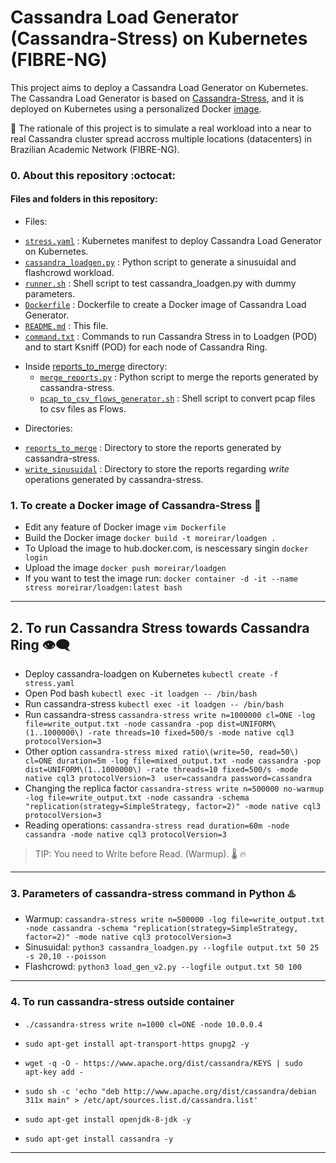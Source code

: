 # Cassandra Load Generator (Cassandra-Stress) on Kubernetes (FIBRE-NG)

This project aims to deploy a Cassandra Load Generator on Kubernetes. The Cassandra Load Generator is based on [Cassandra-Stress](https://cassandra.apache.org/doc/latest/cassandra/tools/cassandra_stress.html), and it is deployed on Kubernetes using a personalized Docker [image](https://hub.docker.com/repository/docker/moreirar/loadgen/general).

:rocket: The rationale of this project is to simulate a real workload into a near to real Cassandra cluster spread accross multiple locations (datacenters) in Brazilian Academic Network (FIBRE-NG).

### 0. About this repository :octocat:

#### Files and folders in this repository:

- Files:
* [`stress.yaml`](https://github.com/romoreira/SFI2-Distributed-Orchestration/blob/main/load_gen/stress.yaml) : Kubernetes manifest to deploy Cassandra Load Generator on Kubernetes.
* [`cassandra_loadgen.py`](https://github.com/romoreira/SFI2-Distributed-Orchestration/blob/main/load_gen/cassandra_loadgen.py) : Python script to generate a sinusuidal and flashcrowd workload.
* [`runner.sh`](https://github.com/romoreira/SFI2-Distributed-Orchestration/blob/main/load_gen/runner.sh) : Shell script to test cassandra_loadgen.py with dummy parameters.
* [`Dockerfile`](https://github.com/romoreira/SFI2-Distributed-Orchestration/blob/main/load_gen/Dockerfile) : Dockerfile to create a Docker image of Cassandra Load Generator.
* [`README.md`](https://github.com/romoreira/SFI2-Distributed-Orchestration/blob/main/load_gen/README.md) : This file.
* [`command.txt`](https://github.com/romoreira/SFI2-Distributed-Orchestration/blob/main/load_gen/command.txt) : Commands to run Cassandra Stress in to Loadgen (POD) and to start Ksniff (POD) for each node of Cassandra Ring.

+ Inside [reports_to_merge](https://github.com/romoreira/SFI2-Distributed-Orchestration/tree/main/load_gen/reports_to_merge) directory:
     * [`merge_reports.py`](https://github.com/romoreira/SFI2-Distributed-Orchestration/blob/main/load_gen/reports_to_merge/merge.py) : Python script to merge the reports generated by cassandra-stress.
     * [`pcap_to_csv_flows_generator.sh`](https://github.com/romoreira/SFI2-Distributed-Orchestration/blob/main/load_gen/reports_to_merge/pcap_to_csv_flows_generator.sh) : Shell script to convert pcap files to csv files as Flows.

- Directories:

* [`reports_to_merge`](https://github.com/romoreira/SFI2-Distributed-Orchestration/tree/main/load_gen/reports_to_merge) : Directory to store the reports generated by cassandra-stress.
* [`write_sinusuidal`](https://github.com/romoreira/SFI2-Distributed-Orchestration/tree/main/load_gen/reports_to_merge/write_sinusuidal) : Directory to store the reports regarding *write* operations generated by cassandra-stress.


### 1. To create a Docker image of Cassandra-Stress :compass:
* Edit any feature of Docker image `vim Dockerfile`
* Build the Docker image `docker build -t moreirar/loadgen .`
* To Upload the image to hub.docker.com, is nescessary singin `docker login`
* Upload the image `docker push moreirar/loadgen`
* If you want to test the image run: `docker container -d -it --name stress moreirar/loadgen:latest bash`

---

## 2. To run Cassandra Stress towards Cassandra Ring :eye_speech_bubble:
* Deploy cassandra-loadgen on Kubernetes `kubectl create -f stress.yaml`
* Open Pod bash `kubectl exec -it loadgen -- /bin/bash`
* Run cassandra-stress `kubectl exec -it loadgen -- /bin/bash`
* Run cassandra-stress `cassandra-stress write n=1000000 cl=ONE -log file=write_output.txt -node cassandra -pop dist=UNIFORM\(1..1000000\) -rate threads=10 fixed=500/s -mode native cql3 protocolVersion=3`
* Other option `cassandra-stress mixed ratio\(write=50, read=50\) cl=ONE duration=5m -log file=mixed_output.txt -node cassandra -pop dist=UNIFORM\(1..1000000\) -rate threads=10 fixed=500/s -mode native cql3 protocolVersion=3  user=cassandra password=cassandra`
* Changing the replica factor `cassandra-stress write n=500000 no-warmup -log file=write_output.txt -node cassandra -schema "replication(strategy=SimpleStrategy, factor=2)" -mode native cql3 protocolVersion=3`
* Reading operations: `cassandra-stress read duration=60m -node cassandra -mode native cql3 protocolVersion=3`


> TIP: You need to Write before Read. (Warmup). :thermometer:  :fire:

---

### 3. Parameters of cassandra-stress command in Python :hotsprings:
* Warmup: `cassandra-stress write n=500000 -log file=write_output.txt -node cassandra -schema "replication(strategy=SimpleStrategy, factor=2)" -mode native cql3 protocolVersion=3`
* Sinusuidal: `python3 cassandra_loadgen.py --logfile output.txt 50 25 -s 20,10 --poisson`
* Flashcrowd: `python3 load_gen_v2.py --logfile output.txt 50 100`

---

### 4. To run cassandra-stress outside container
  * `./cassandra-stress write n=1000 cl=ONE -node 10.0.0.4`

  * `sudo apt-get install apt-transport-https gnupg2 -y`
  * `wget -q -O - https://www.apache.org/dist/cassandra/KEYS | sudo  apt-key add -`
  * `sudo sh -c 'echo "deb http://www.apache.org/dist/cassandra/debian 311x main" > /etc/apt/sources.list.d/cassandra.list'`
  * `sudo apt-get install openjdk-8-jdk -y`
  * `sudo apt-get install cassandra -y`

---